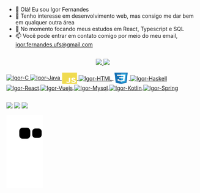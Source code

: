 - 👋 Olá! Eu sou Igor Fernandes
- 👀 Tenho interesse em desenvolvimento web, mas consigo me dar bem em qualquer outra área 
- 🌱 No momento focando meus estudos em React, Typescript e SQL
- 📫 Você pode entrar em contato comigo por meio do meu email, igor.fernandes.ufs@gmail.com 

##

<div align="center">
  <a href="https://github.com/yngvarrr">
  <img height="180em" src="https://github-readme-stats.vercel.app/api?username=yngvarrr&show_icons=true&theme=dark&include_all_commits=true&count_private=true"/>
  <img height="180em" src="https://github-readme-stats.vercel.app/api/top-langs/?username=yngvarrr&layout=compact&langs_count=7&theme=dark"/>
</div>
  
 <div style="display: inline_block"><br>
  <img allign="center" alt="Igor-C" height="30" width="40" src="https://cdn.jsdelivr.net/gh/devicons/devicon/icons/c/c-line.svg">
  <img allign="center" alt="Igor-Java" height="30" width="40" src="https://cdn.jsdelivr.net/gh/devicons/devicon/icons/java/java-original.svg">
  <img align="center" alt="Igor-Js" height="30" width="40" src="https://raw.githubusercontent.com/devicons/devicon/master/icons/javascript/javascript-plain.svg">
  <img align="center" alt="Igor-HTML" height="30" width="40" src="https://cdn.jsdelivr.net/gh/devicons/devicon/icons/html5/html5-original.svg">
  <img align="center" alt="Igor-CSS" height="30" width="40" src="https://raw.githubusercontent.com/devicons/devicon/master/icons/css3/css3-original.svg">
  <img align="center" alt="Igor-Haskell" height="30" width="40" src="https://cdn.jsdelivr.net/gh/devicons/devicon/icons/haskell/haskell-original.svg" />
  <img align="center" height="30" width="40" alt="Igor-React" src="https://cdn.jsdelivr.net/gh/devicons/devicon@latest/icons/react/react-original.svg" />
  <img align="center" height="30" width="40" alt="Igor-Vuejs" src="https://cdn.jsdelivr.net/gh/devicons/devicon@latest/icons/vuejs/vuejs-original.svg" />
  <img align="center" height="30" width="40" alt="Igor-Mysql" src="https://cdn.jsdelivr.net/gh/devicons/devicon@latest/icons/mysql/mysql-original.svg" />
  <img align="center" height="30" width="40" alt="Igor-Kotlin" src="https://cdn.jsdelivr.net/gh/devicons/devicon@latest/icons/kotlin/kotlin-original.svg" />
  <img align="center" height="30" width="40" alt="Igor-Spring" src="https://cdn.jsdelivr.net/gh/devicons/devicon@latest/icons/spring/spring-original.svg" />
              
</div>   
  
  ##
  
<div>
  <a href="https://www.linkedin.com/in/igor-fernandes-UFS" target="_blank"><img src="https://img.shields.io/badge/LinkedIn-0077B5?style=for-the-badge&logo=linkedin&logoColor=white" target="_blank"></a>
  <a href="https://instagram.com/guinhofernandess_/" target="_blank"><img src="https://img.shields.io/badge/Instagram-E4405F?style=for-the-badge&logo=instagram&logoColor=white" target="_blank"></a>
 	<a href="https://pin.it/4HNCF8h" target="_blank"><img src="https://img.shields.io/badge/Pinterest-%23E60023.svg?&style=for-the-badge&logo=Pinterest&logoColor=white" target="_blank"></a>
  
   ![Snake animation](https://github.com/yngvarrr/yngvarrr/blob/output/github-contribution-grid-snake.svg)
  
</div>
